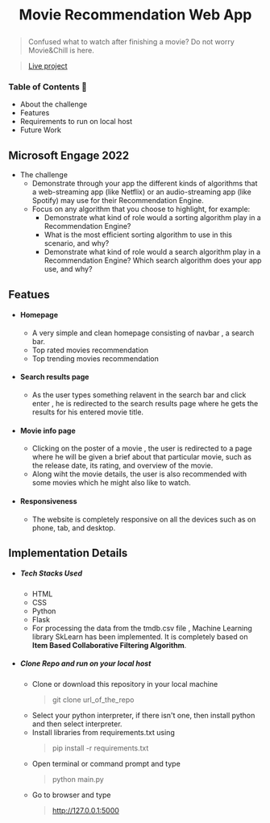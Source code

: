 
# <p align="center"> Movie Recommendation Web App </p>
> Confused what to watch after finishing a movie? Do not worry Movie&Chill is here.

> [Live project](movieandchill.herokuapp.com)

### Table of Contents 📙

- About the challenge
- Features
- Requirements to run on local host
- Future Work

## Microsoft Engage 2022

- The challenge
  - Demonstrate through your app the different kinds of algorithms that a web-streaming app (like Netflix) or an audio-streaming app (like Spotify) may use for their Recommendation Engine.
  - Focus on any algorithm that you choose to highlight, for example:
    - Demonstrate what kind of role would a sorting algorithm play in a Recommendation Engine?
    - What is the most efficient sorting algorithm to use in this scenario, and why?
    - Demonstrate what kind of role would a search algorithm play in a Recommendation Engine? Which search algorithm does your app use, and why?

## Featues

- #### Homepage
  - A very simple and clean homepage consisting of navbar , a search bar.
  - Top rated movies recommendation
  - Top trending movies recommendation

- #### Search results page
    - As the user types something relavent in the search bar and click enter , he is redirected to the search results page where he gets the results for his entered movie title.

- #### Movie info page
    -  Clicking on the poster of a movie , the user is redirected to a page where he will be given a brief about that particular movie, such as the release date, its rating, and overview of the movie.
    -  Along wiht the movie details, the user is also recommended with some movies which he might also like to watch.
- #### Responsiveness
  - The website is completely responsive on all the devices such as on phone, tab, and desktop.

## Implementation Details
  - ##### Tech Stacks Used
    - HTML
    - CSS
    - Python
    - Flask
    - For processing the data from the tmdb.csv file , Machine Learning library SkLearn has been implemented. It is completely based on <span style = "font-weight: bold;">Item Based Collaborative Filtering Algorithm</span>.
  - ##### Clone Repo and run on your local host
    - Clone or download this repository in your local machine
      <br>
      > git clone url_of_the_repo
    - Select your python interpreter, if there isn't one, then install python and then select interpreter.
    - Install libraries from requirements.txt using
      <br>
      > pip install -r requirements.txt
    - Open terminal or command prompt and type
      <br>
      > python main.py
    - Go to browser and type
      <br>
      > http://127.0.0.1:5000

## 
